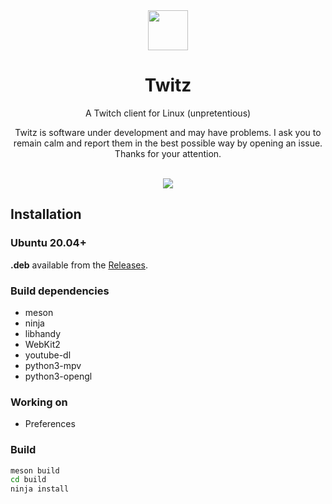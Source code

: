 <div align="center">
  <img src="https://raw.githubusercontent.com/mirkobrombin/Twitz/master/data/pm.mirko.Twitz.svg" width="64">
  <h1 align="center">Twitz</h1>
  <p align="center">A Twitch client for Linux (unpretentious)</p>
  <p align="center">Twitz is software under development and may have problems. I ask you to remain calm and report them in the best possible way by opening an issue. Thanks for your attention.</p>
</div>

<br />

<div align="center">
    <img  src="https://raw.githubusercontent.com/mirkobrombin/Twitz/main/data/screenshot.png">
</div>

## Installation

### Ubuntu 20.04+
**.deb** available from the [Releases](https://github.com/mirkobrombin/Twitz/releases).

<!--
### Snap
[![Get it from the Snap Store](https://snapcraft.io/static/images/badges/en/snap-store-black.svg)](https://snapcraft.io/twitz)
-->

### Build dependencies
- meson
- ninja
- libhandy
- WebKit2
- youtube-dl
- python3-mpv
- python3-opengl

### Working on
- Preferences

### Build
```bash
meson build
cd build
ninja install
```
